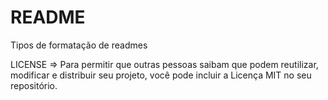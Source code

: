 # README

Tipos de formatação de readmes

LICENSE => Para permitir que outras pessoas saibam que podem reutilizar, modificar e distribuir seu projeto, você pode incluir a Licença MIT no seu repositório.
